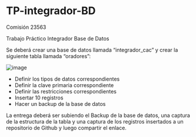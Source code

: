 # TP-integrador-BD
Comisión 23563

Trabajo Práctico Integrador Base de Datos

Se deberá crear una base de datos llamada “integrador_cac” y crear la siguiente tabla llamada “oradores”:

![image](https://github.com/alexxe1/TP-integrador-BD/assets/79482606/063c8824-9c85-42f0-96a6-2ba60ef96b0d)

<ul>
  <li>Definir los tipos de datos correspondientes
  <li>Definir la clave primaria correspondiente</li>
  <li>Definir las restricciones correspondientes</li>
  <li>Insertar 10 registros</li> 
  <li>Hacer un backup de la base de datos</li> 
</ul>

La entrega deberá ser subiendo el Backup de la base de datos, una captura de la estructura de la tabla y una captura de los registros insertados a un repositorio de Github y luego compartir el enlace.
